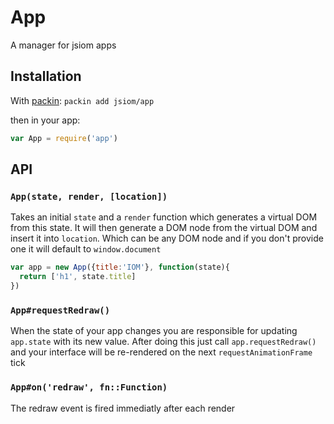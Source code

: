 
# App

A manager for jsiom apps

## Installation

With [packin](//github.com/jkroso/packin): `packin add jsiom/app`

then in your app:

```js
var App = require('app')
```

## API

### `App(state, render, [location])`

Takes an initial `state` and a `render` function which generates a virtual DOM from this state. It will then generate a DOM node from the virtual DOM and insert it into `location`. Which can be any DOM node and if you don't provide one it will default to `window.document`

```js
var app = new App({title:'IOM'}, function(state){
  return ['h1', state.title]
})
```

### `App#requestRedraw()`

When the state of your app changes you are responsible for updating `app.state` with its new value. After doing this just call `app.requestRedraw()` and your interface will be re-rendered on the next `requestAnimationFrame` tick

### `App#on('redraw', fn::Function)`

The redraw event is fired immediatly after each render
